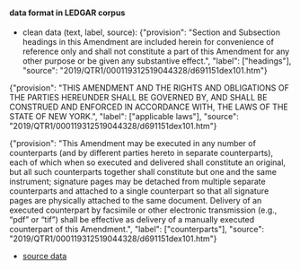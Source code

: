 
#### data format in LEDGAR corpus   
* clean data (text, label, source): 
{"provision": "Section and Subsection headings in this Amendment are included herein for convenience of reference only and shall not constitute a part of this Amendment for any other purpose or be given any substantive effect.", "label": ["headings"], "source": "2019/QTR1/000119312519044328/d691151dex101.htm"}

{"provision": "THIS AMENDMENT AND THE RIGHTS AND OBLIGATIONS OF THE PARTIES HEREUNDER SHALL BE GOVERNED BY, AND SHALL BE CONSTRUED AND ENFORCED IN ACCORDANCE WITH, THE LAWS OF THE STATE OF NEW YORK.", "label": ["applicable laws"], "source": "2019/QTR1/000119312519044328/d691151dex101.htm"}

{"provision": "This Amendment may be executed in any number of counterparts (and by different parties hereto in separate counterparts), each of which when so executed and delivered shall constitute an original, but all such counterparts together shall constitute but one and the same instrument; signature pages may be detached from multiple separate counterparts and attached to a single counterpart so that all signature pages are physically attached to the same document. Delivery of an executed counterpart by facsimile or other electronic transmission (e.g., “pdf” or “tif”) shall be effective as delivery of a manually executed counterpart of this Amendment.", "label": ["counterparts"], "source": "2019/QTR1/000119312519044328/d691151dex101.htm"}

* [source data](https://www.sec.gov/Archives/edgar/data/0001171825/000119312519044328/d691151dex101.htm) 
